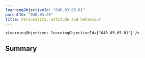 ```yaml
---
learningObjectiveId: "040.03.05.01"
parentId: "040.03.05"
title: Personality, attitude and behaviour
---
```


```tsx eval
<LearningObjectives learningObjectiveId={"040.03.05.01"} />
```

## Summary
